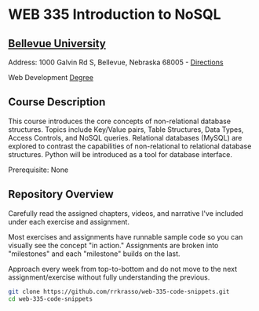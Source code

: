 # WEB 335 Introduction to NoSQL
## [Bellevue University](http://bellevue.edu "Bellevue University is a private, non-profit university located in Bellevue, Nebraska, United States.")

Address: 1000 Galvin Rd S, Bellevue, Nebraska 68005 - [Directions](https://www.google.com/maps/dir/''/Bellevue+University/@41.1509562,-95.9896355,12z/data=!4m8!4m7!1m0!1m5!1m1!1s0x8793886a86ca807f:0x838e857240d175eb!2m2!1d-95.9195956!2d41.1509774 "Google maps")

Web Development [Degree](http://www.bellevue.edu/degrees/bachelor/web-development-bs/ "Designed by developers for developers.")

## Course Description

This course introduces the core concepts of non-relational database structures. Topics include
Key/Value pairs, Table Structures, Data Types, Access Controls, and NoSQL queries.
Relational databases (MySQL) are explored to contrast the capabilities of non-relational to
relational database structures. Python will be introduced as a tool for database interface. 

Prerequisite: None

## Repository Overview 

Carefully read the assigned chapters, videos, and narrative I've included under each exercise and assignment.  

Most exercises and assignments have runnable sample code so you can visually see the concept "in action."  Assignments are broken into "milestones" and each "milestone" builds on the last.  

Approach every week from top-to-bottom and do not move to the next assignment/exercise without fully understanding the previous.

```bash
git clone https://github.com/rrkrasso/web-335-code-snippets.git
cd web-335-code-snippets
```


